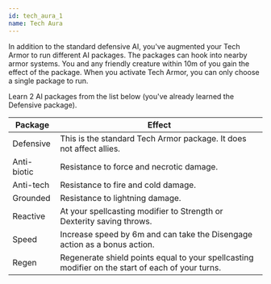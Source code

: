 ```yaml
---
id: tech_aura_1
name: Tech Aura
---
```

In addition to the standard defensive AI, you've augmented your Tech Armor to run different AI packages. The packages can 
hook into nearby armor systems. You and any friendly creature within 10m of you gain the effect of the
package. When you activate Tech Armor, you can only choose a single package to run.

Learn 2 AI packages from the list below (you've already learned the Defensive package).

Package | Effect
--- | ---
Defensive | This is the standard Tech Armor package. It does not affect allies.
Anti-biotic | Resistance to force and necrotic damage.
Anti-tech | Resistance to fire and cold damage.
Grounded | Resistance to lightning damage.
Reactive | At your spellcasting modifier to Strength or Dexterity saving throws.
Speed | Increase speed by 6m and can take the Disengage action as a bonus action.
Regen | Regenerate shield points equal to your spellcasting modifier on the start of each of your turns.

